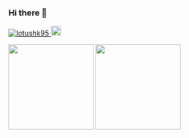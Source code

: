 ### Hi there 👋
<p align="left">
  <a href="https://github.com/lotushk95/lotushk95/">
    <img src="https://komarev.com/ghpvc/?username=lotushk95" alt="lotushk95" />
  </a>
  <a href="https://github.com/lotushk95">
    <img height="20" src="https://img.shields.io/github/followers/lotushk95?label=follow&logo=github&style=flat" />
  </a>
</p>
<p align="left>
<a href="https://github.com/lotushk95/github-readme-stats">
  <img height="170px" src="https://github-readme-stats-nine-iota-82.vercel.app/api?username=lotushk95&count_private=true&show_icons=true&theme=dark&title_color=3c89d6&text_color=32a88f&icon_color=3c89d6" />
</a>
<a href="https://github.com/lotushk95/github-readme-stats">
  <img height="170px" src="https://github-readme-stats-nine-iota-82.vercel.app/api/top-langs/?username=lotushk95&count_private=true&theme=dark&title_color=3c89d6&text_color=32a88f&icon_color=3c89d6&" />
</a>
<p/>
